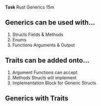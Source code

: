 **Task**
Rust Generics 15m

## Generics can be used with...

1. Structs Fields & Methods
2. Enums
3. Functions Arguments & Output

## Traits can be added onto...

1. Argument Functions can accept
2. Methods Structs will implement
3. Implementation Block for Generic Structs

## Generics with Traits
